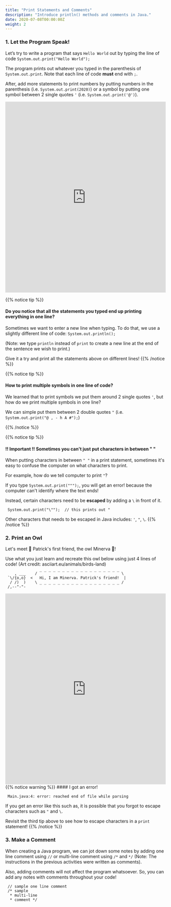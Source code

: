 ```yaml
---
title: "Print Statements and Comments"
description: "Introduce println() methods and comments in Java."
date: 2020-07-08T00:00:00Z
weight: 2
---
```


### 1. Let the Program Speak! 

Let’s try to write a program that says `Hello World` out by typing the line of code `System.out.print("Hello World");` 

The program prints out whatever you typed in the parenthesis of `System.out.print`. Note that each line of code **must** end with `;`.

After, add more statements to print numbers by putting numbers in the parenthesis (i.e. `System.out.print(2020)`) or a symbol by putting one symbol between 2 single quotes `'` (i.e. `System.out.print('@')`).

<iframe height="600px" width="100%" src="https://repl.it/@nuevofoundation/JavaBasicsHelloWorld?lite=true#Main.java" scrolling="no" frameborder="no" allowtransparency="true" allowfullscreen="true" sandbox="allow-forms allow-pointer-lock allow-popups allow-same-origin allow-scripts allow-modals"></iframe>

{{% notice tip %}}
#### Do you notice that all the statements you typed end up printing everything in one line?
Sometimes we want to enter a new line when typing. 
To do that, we use a slightly different line of code: `System.out.println();` 

(Note: we type `println` instead of `print` to create a new line at the end of the sentence we wish to print.)

Give it a try and print all the statements above on different lines!
{{% /notice %}}

{{% notice tip %}}
#### How to print multiple symbols in one line of code?
We learned that to print symbols we put them around 2 single quotes `'`, but how do we print multiple symbols in one line?

We can simple put them between 2 double quotes `"` (i.e. `System.out.print("@ , - h A #");`)

{{% /notice %}}

{{% notice tip %}}
#### !! Important !! Sometimes you can't just put characters in between " "
When putting characters in between `" "` in a print statement, sometimes it's easy to confuse the computer on what characters to print.

For example, how do we tell computer to print `"`? 

If you type `System.out.print(""");`, you will get an error! because the computer can't identify where the text ends!

Instead, certain characters need to be **escaped** by adding a `\` in front of it.

     System.out.print("\"");  // this prints out "

Other characters that needs to be escaped in Java includes: `'`, `"`, `\`.
{{% /notice %}}

### 2. Print an Owl
Let's meet 🐥 Patrick's first friend, the owl Minerva 🦉!

Use what you just learn and recreate this owl below using just 4 lines of code! (Art credit: asciiart.eu/animals/birds-land)

        , ___    / ‾ ‾ ‾ ‾ ‾ ‾ ‾ ‾ ‾ ‾ ‾ ‾ ‾ ‾ ‾ ‾ ‾ ‾ \
     `\/{o,o}  <   Hi, I am Minerva. Patrick's friend!  |
      / /)  )    \ _ _ _ _ _ _ _ _ _ _ _ _ _ _ _ _ _ _ /
     /,--"-"- 


<iframe height="600px" width="100%" src="https://repl.it/@nuevofoundation/JavaBasicsOwl?lite=true#Main.java" scrolling="no" frameborder="no" allowtransparency="true" allowfullscreen="true" sandbox="allow-forms allow-pointer-lock allow-popups allow-same-origin allow-scripts allow-modals"></iframe>
{{% notice warning %}}
#### I got an error!

     Main.java:4: error: reached end of file while parsing
If you get an error like this such as, it is possible that you forgot to escape characters such as `"` and `\`.

Revisit the third tip above to see how to escape characters in a `print` statement!
{{% /notice %}}

### 3. Make a Comment
When creating a Java program, we can jot down some notes by adding one line comment using `//` or multi-line comment using `/*` and `*/` (Note: The instructions in the previous activities were written as comments). 

Also, adding comments will not affect the program whatsoever. So, you can add any notes with comments throughout your code!

     // sample one line comment
     /* sample
      * multi-line
      * comment */